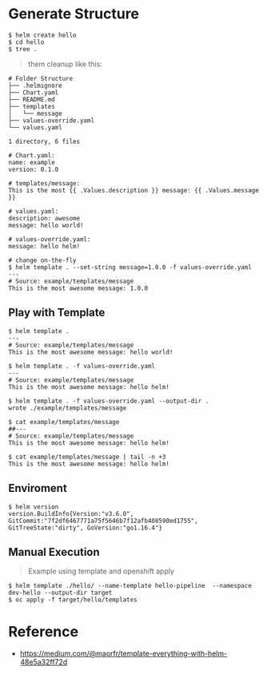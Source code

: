 # Generate Structure

```shell
$ helm create hello
$ cd hello
$ tree .
```

> them cleanup like this:

```shell
# Folder Structure
├── .helmignore
├── Chart.yaml
├── README.md
├── templates
│   └── message
├── values-override.yaml
└── values.yaml

1 directory, 6 files

# Chart.yaml:
name: example
version: 0.1.0

# templates/message:
This is the most {{ .Values.description }} message: {{ .Values.message }}

# values.yaml:
description: awesome
message: hello world!

# values-override.yaml:
message: hello helm!

# change on-the-fly
$ helm template . --set-string message=1.0.0 -f values-override.yaml
---
# Source: example/templates/message
This is the most awesome message: 1.0.0
```



## Play with Template

```shell
$ helm template .
---
# Source: example/templates/message
This is the most awesome message: hello world!

$ helm template . -f values-override.yaml
---
# Source: example/templates/message
This is the most awesome message: hello helm!

$ helm template . -f values-override.yaml --output-dir .
wrote ./example/templates/message

$ cat example/templates/message 
##---
# Source: example/templates/message
This is the most awesome message: hello helm!

$ cat example/templates/message | tail -n +3
This is the most awesome message: hello helm!
```



## Enviroment

```shell
$ helm version
version.BuildInfo{Version:"v3.6.0", GitCommit:"7f2df6467771a75f5646b7f12afb408590ed1755", GitTreeState:"dirty", GoVersion:"go1.16.4"}
```



## Manual Execution

> Example using template and openshift apply

```shell
$ helm template ./hello/ --name-template hello-pipeline  --namespace dev-hello --output-dir target
$ oc apply -f target/hello/templates
```



# Reference

* https://medium.com/@maorfr/template-everything-with-helm-48e5a32ff72d